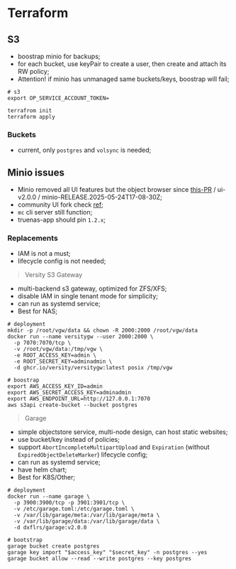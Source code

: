 # Terraform

## S3

- boostrap minio for backups;
- for each bucket, use keyPair to create a user, then create and attach its RW policy;
- Attention! if minio has unmanaged same buckets/keys, boostrap will fail;

```shell
# s3
export OP_SERVICE_ACCOUNT_TOKEN=

terrafrom init
terraform apply
```

### Buckets

- current, only `postgres` and `volsync` is needed;

## Minio issues

- Minio removed all UI features but the object browser since [this-PR](https://github.com/minio/object-browser/pull/3509#event-17821738077) / ui-v2.0.0 / minio-RELEASE.2025-05-24T17-08-30Z;
- community UI fork check [ref](https://github.com/OpenMaxIO/openmaxio-object-browser);
- `mc` cli server still function;
- truenas-app should pin `1.2.x`;

### Replacements

- IAM is not a must;
- lifecycle config is not needed;

> Versity S3 Gateway

- multi-backend s3 gateway, optimized for ZFS/XFS;
- disable IAM in single tenant mode for simplicity;
- can run as systemd service;
- Best for NAS;

```shell
# deployment
mkdir -p /root/vgw/data && chown -R 2000:2000 /root/vgw/data
docker run --name versitygw --user 2000:2000 \
  -p 7070:7070/tcp \
  -v /root/vgw/data:/tmp/vgw \
  -e ROOT_ACCESS_KEY=admin \
  -e ROOT_SECRET_KEY=adminadmin \
  -d ghcr.io/versity/versitygw:latest posix /tmp/vgw

# boostrap
export AWS_ACCESS_KEY_ID=admin
export AWS_SECRET_ACCESS_KEY=adminadmin
export AWS_ENDPOINT_URL=http://127.0.0.1:7070
aws s3api create-bucket --bucket postgres
```

> Garage

- simple objectstore service, multi-node design, can host static websites;
- use bucket/key instead of policies;
- support `AbortIncompleteMultipartUpload` and `Expiration` (without `ExpiredObjectDeleteMarker`) lifecycle config;
- can run as systemd service;
- have helm chart;
- Best for K8S/Other;

```shell
# deployment
docker run --name garage \
  -p 3900:3900/tcp -p 3901:3901/tcp \
  -v /etc/garage.toml:/etc/garage.toml \
  -v /var/lib/garage/meta:/var/lib/garage/meta \
  -v /var/lib/garage/data:/var/lib/garage/data \
  -d dxflrs/garage:v2.0.0

# bootstrap
garage bucket create postgres
garage key import "$access_key" "$secret_key" -n postgres --yes
garage bucket allow --read --write postgres --key postgres
```
